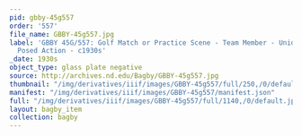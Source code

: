 ```yaml
---
pid: gbby-45g557
order: '557'
file_name: GBBY-45g557.jpg
label: 'GBBY 45G/557: Golf Match or Practice Scene - Team Member - Unidentified -
  Posed Action - c1930s'
_date: 1930s
object_type: glass plate negative
source: http://archives.nd.edu/Bagby/GBBY-45g557.jpg
thumbnail: "/img/derivatives/iiif/images/GBBY-45g557/full/250,/0/default.jpg"
manifest: "/img/derivatives/iiif/images/GBBY-45g557/manifest.json"
full: "/img/derivatives/iiif/images/GBBY-45g557/full/1140,/0/default.jpg"
layout: bagby_item
collection: bagby
---
```

